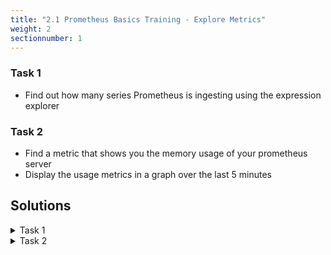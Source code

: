 ```yaml
---
title: "2.1 Prometheus Basics Training - Explore Metrics"
weight: 2
sectionnumber: 1
---
```


### Task 1

- Find out how many series Prometheus is ingesting using the expression explorer

### Task 2

- Find a metric that shows you the memory usage of your prometheus server
- Display the usage metrics in a graph over the last 5 minutes

## Solutions
<details><summary>Task 1</summary>
<http://localhost:9090/graph?g0.range_input=1h&g0.expr=prometheus_tsdb_head_series>

Series name
```
prometheus_tsdb_head_series
```

</details>

<details><summary>Task 2</summary>
<http://localhost:9090/graph?g0.range_input=5m&g0.expr=process_virtual_memory_bytes>

Series name
```
process_virtual_memory_bytes
```

Navigate to `graph` and change timepicker to `5m`

</details>
